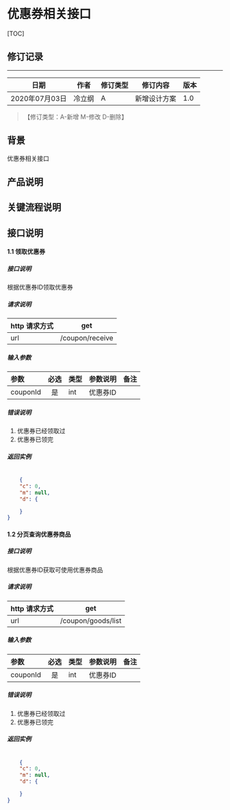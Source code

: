 # 优惠券相关接口

[TOC]
## 修订记录
----
日期 | 作者 | 修订类型 | 修订内容 | 版本|
---- | ---- | ---- | ---- | ---- |
2020年07月03日|冷立纲|A|新增设计方案|1.0|

> 【修订类型：A-新增  M-修改 D-删除】

## 背景

优惠券相关接口

## 产品说明



## 关键流程说明

## 接口说明






#### 1.1 领取优惠券

##### 接口说明

根据优惠券ID领取优惠券

##### 请求说明

| http 请求方式          | get     |
|:------------- |:---------------:|
| url      | /coupon/receive |

#####  输入参数

| 参数          |必选             | 类型       | 参数说明        | 备注          |
|:-------------|:---------------:|:-------------|:-------------|:-------------|
|  couponId      | 是|  int  |  优惠券ID | |


#####  错误说明

1. 优惠券已经领取过
2. 优惠券已领完


#####  返回实例
```json
    
    {
    "c": 0,
    "m": null,
    "d": {

    }
}

```


#### 1.2 分页查询优惠券商品

##### 接口说明

根据优惠券ID获取可使用优惠券商品

##### 请求说明

| http 请求方式          | get     |
|:------------- |:---------------:|
| url      | /coupon/goods/list |

#####  输入参数

| 参数          |必选             | 类型       | 参数说明        | 备注          |
|:-------------|:---------------:|:-------------|:-------------|:-------------|
|  couponId      | 是|  int  |  优惠券ID | |


#####  错误说明

1. 优惠券已经领取过
2. 优惠券已领完


#####  返回实例
```json
    
    {
    "c": 0,
    "m": null,
    "d": {

    }
}

```



